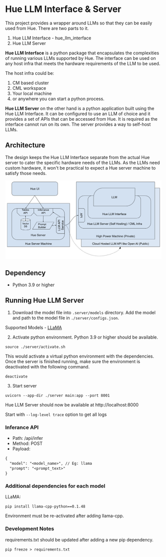 # Hue LLM Interface & Server

This project provides a wrapper around LLMs so that they can be easily used from Hue. There are two parts to it.
1. Hue LLM Interface - hue_llm_interface
1. Hue LLM Server

**Hue LLM Interface** is a python package that encapsulates the complexities of running various LLMs supported by Hue. The interface can be used on any host infra that meets the hardware requirements of the LLM to be used.

The host infra could be:
1. CM based cluster
1. CML workspace
1. Your local machine
1. or anywhere you can start a python process.

**Hue LLM Server** on the other hand is a python application built using the Hue LLM Interface. It can be configured to use an LLM of choice and it provides a set of APIs that can be accessed from Hue. It is required as the interface cannot run on its own. The server provides a way to self-host LLMs.

## Architecture

The design keeps the Hue LLM Interface separate from the actual Hue server to cater the specific hardware needs of the LLMs. As the LLMs need custom hardware, it won't be practical to expect a Hue server machine to satisfy those needs.

![alt text](./assets/architecture_diagram.png)

## Dependency

- Python 3.9 or higher

## Running Hue LLM Server

1. Download the model file into `.server/models` directory. Add the model and path to the model file in `./server/configs.json`.

Supported Models - [LLaMA](https://github.com/ggerganov/llama.cpp)

2. Activate python environment. Python 3.9 or higher should be available.
```
source ./server/activate.sh
```
This would activate a virtual python environment with the dependencies. Once the server is finished running, make sure the environment is deactivated with the following command.
```
deactivate
```

3. Start server
```
uvicorn --app-dir ./server main:app --port 8001
```
Hue LLM Server should now be available at http://localhost:8000

Start with `--log-level trace` option to get all logs

### Inferance API
- Path: /api/infer
- Method: POST
- Payload:
```
{
  "model": "<model_name>", // Eg: llama
  "prompt": "<prompt_text>"
}
```

### Additional dependencies for each model
LLaMA:
```
pip install llama-cpp-python==0.1.48
```
Environment must be re-activated after adding llama-cpp.

### Development Notes
requirements.txt should be updated after adding a new pip dependency.
```
pip freeze > requirements.txt
```

